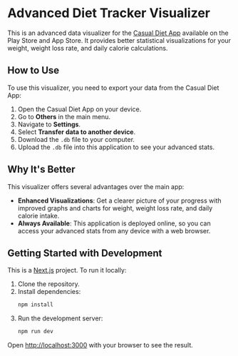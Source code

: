 # Advanced Diet Tracker Visualizer

This is an advanced data visualizer for the [Casual Diet App](https://play.google.com/store/apps/details?id=com.casualdietapp) available on the Play Store and App Store. It provides better statistical visualizations for your weight, weight loss rate, and daily calorie calculations.

## How to Use

To use this visualizer, you need to export your data from the Casual Diet App:

1.  Open the Casual Diet App on your device.
2.  Go to **Others** in the main menu.
3.  Navigate to **Settings**.
4.  Select **Transfer data to another device**.
5.  Download the `.db` file to your computer.
6.  Upload the `.db` file into this application to see your advanced stats.

## Why It's Better

This visualizer offers several advantages over the main app:

*   **Enhanced Visualizations**: Get a clearer picture of your progress with improved graphs and charts for weight, weight loss rate, and daily calorie intake.
*   **Always Available**: This application is deployed online, so you can access your advanced stats from any device with a web browser.

## Getting Started with Development

This is a [Next.js](https://nextjs.org) project. To run it locally:

1.  Clone the repository.
2.  Install dependencies:
    ```bash
    npm install
    ```
3.  Run the development server:
    ```bash
    npm run dev
    ```

Open [http://localhost:3000](http://localhost:3000) with your browser to see the result.

